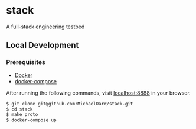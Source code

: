 # stack

A full-stack engineering testbed

## Local Development

### Prerequisites

* [Docker][docker]
* [docker-compose][docker-compose]

After running the following commands, visit [localhost:8888](http://localhost:8888/) in your browser.

```sh
$ git clone git@github.com:MichaelDarr/stack.git
$ cd stack
$ make proto
$ docker-compose up
```

[docker]: https://docs.docker.com/get-docker/
[docker-compose]: https://docs.docker.com/compose/install/
